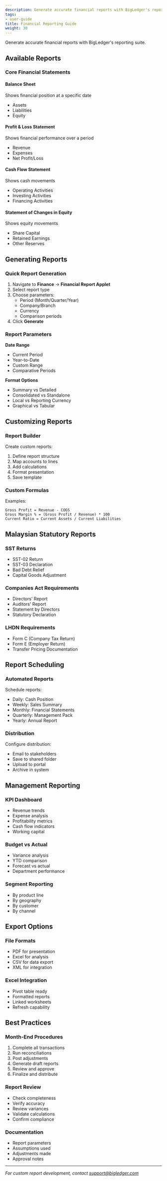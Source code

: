 ```yaml
---
description: Generate accurate financial reports with BigLedger's reporting suite.
tags:
- user-guide
title: Financial Reporting Guide
weight: 30
---
```


Generate accurate financial reports with BigLedger's reporting suite.

## Available Reports

### Core Financial Statements

#### Balance Sheet
Shows financial position at a specific date
- Assets
- Liabilities  
- Equity

#### Profit & Loss Statement
Shows financial performance over a period
- Revenue
- Expenses
- Net Profit/Loss

#### Cash Flow Statement
Shows cash movements
- Operating Activities
- Investing Activities
- Financing Activities

#### Statement of Changes in Equity
Shows equity movements
- Share Capital
- Retained Earnings
- Other Reserves

## Generating Reports

### Quick Report Generation

1. Navigate to **Finance** → **Financial Report Applet**
2. Select report type
3. Choose parameters:
   - Period (Month/Quarter/Year)
   - Company/Branch
   - Currency
   - Comparison periods
4. Click **Generate**

### Report Parameters

**Date Range**
- Current Period
- Year-to-Date
- Custom Range
- Comparative Periods

**Format Options**
- Summary vs Detailed
- Consolidated vs Standalone
- Local vs Reporting Currency
- Graphical vs Tabular

## Customizing Reports

### Report Builder

Create custom reports:
1. Define report structure
2. Map accounts to lines
3. Add calculations
4. Format presentation
5. Save template

### Custom Formulas

Examples:
```
Gross Profit = Revenue - COGS
Gross Margin % = (Gross Profit / Revenue) * 100
Current Ratio = Current Assets / Current Liabilities
```

## Malaysian Statutory Reports

### SST Returns
- SST-02 Return
- SST-03 Declaration
- Bad Debt Relief
- Capital Goods Adjustment

### Companies Act Requirements
- Directors' Report
- Auditors' Report
- Statement by Directors
- Statutory Declaration

### LHDN Requirements
- Form C (Company Tax Return)
- Form E (Employer Return)
- Transfer Pricing Documentation

## Report Scheduling

### Automated Reports

Schedule reports:
- Daily: Cash Position
- Weekly: Sales Summary
- Monthly: Financial Statements
- Quarterly: Management Pack
- Yearly: Annual Report

### Distribution

Configure distribution:
- Email to stakeholders
- Save to shared folder
- Upload to portal
- Archive in system

## Management Reporting

### KPI Dashboard
- Revenue trends
- Expense analysis
- Profitability metrics
- Cash flow indicators
- Working capital

### Budget vs Actual
- Variance analysis
- YTD comparison
- Forecast vs actual
- Department performance

### Segment Reporting
- By product line
- By geography
- By customer
- By channel

## Export Options

### File Formats
- PDF for presentation
- Excel for analysis
- CSV for data export
- XML for integration

### Excel Integration
- Pivot table ready
- Formatted reports
- Linked worksheets
- Refresh capability

## Best Practices

### Month-End Procedures
1. Complete all transactions
2. Run reconciliations
3. Post adjustments
4. Generate draft reports
5. Review and approve
6. Finalize and distribute

### Report Review
- Check completeness
- Verify accuracy
- Review variances
- Validate calculations
- Confirm compliance

### Documentation
- Report parameters
- Assumptions used
- Adjustments made
- Approval notes

---

*For custom report development, contact support@bigledger.com*